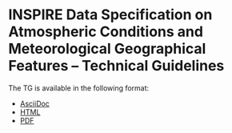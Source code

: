 # INSPIRE Data Specification on Atmospheric Conditions and Meteorological Geographical Features – Technical Guidelines

The TG is available in the following format:
* [AsciiDoc](dataspecification_ac-mf.adoc)
* [HTML](dataspecification_ac-mf.html)
* [PDF](dataspecification_ac-mf.pdf)
